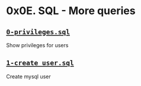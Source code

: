 # 0x0E. SQL - More queries


## [`0-privileges.sql`](0-privileges.sql)
Show privileges for users

## [`1-create_user.sql`](1-create_user.sql)
Create mysql user

